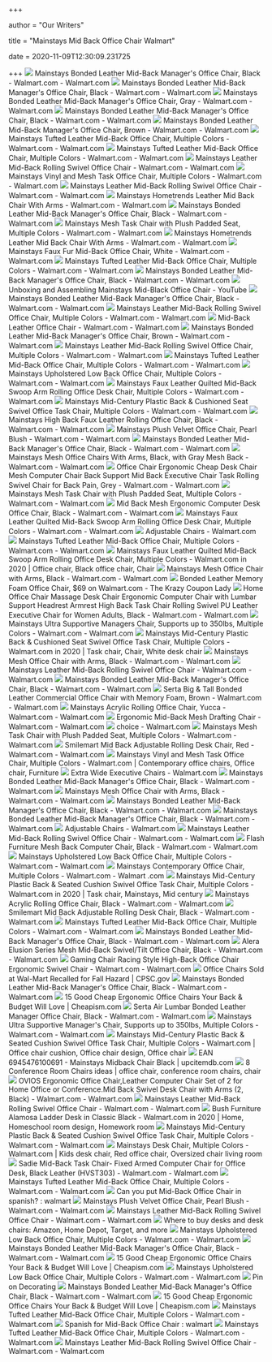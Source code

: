 +++
        
author = "Our Writers"
        
title = "Mainstays Mid Back Office Chair Walmart"
        
date = 2020-11-09T12:30:09.231725
        
+++
[ ![](https://i5.walmartimages.com/asr/5d3d4f55-2a28-4d8d-a9dc-4b0e39132e63_1.f3b251fca89d8621a8e3cd2ae4376933.jpeg)](https://i5.walmartimages.com/asr/5d3d4f55-2a28-4d8d-a9dc-4b0e39132e63_1.f3b251fca89d8621a8e3cd2ae4376933.jpeg) Mainstays Bonded Leather Mid-Back Manager's Office Chair, Black - Walmart.com  - Walmart.com
[ ![](https://i5.walmartimages.com/asr/1f32cc6f-63db-4f44-9492-4fcd0adbe5b1_1.479f2ecfd48a8528b26490128754a3cb.jpeg)](https://i5.walmartimages.com/asr/1f32cc6f-63db-4f44-9492-4fcd0adbe5b1_1.479f2ecfd48a8528b26490128754a3cb.jpeg) Mainstays Bonded Leather Mid-Back Manager's Office Chair, Black - Walmart.com  - Walmart.com
[ ![](https://i5.walmartimages.com/asr/68dfbbb6-2e23-4d75-ba3a-e3431dc6a9bb_1.1a45079c103675bcd17c09bc1099b7f6.jpeg?odnWidth=612&odnHeight=612&odnBg=ffffff)](https://i5.walmartimages.com/asr/68dfbbb6-2e23-4d75-ba3a-e3431dc6a9bb_1.1a45079c103675bcd17c09bc1099b7f6.jpeg?odnWidth=612&odnHeight=612&odnBg=ffffff) Mainstays Bonded Leather Mid-Back Manager's Office Chair, Gray - Walmart.com  - Walmart.com
[ ![](https://i5.walmartimages.com/dfw/6e29e393-7979/k2-_fb113ba2-fb88-4348-9063-7dfc359b22e0.v1.jpg)](https://i5.walmartimages.com/dfw/6e29e393-7979/k2-_fb113ba2-fb88-4348-9063-7dfc359b22e0.v1.jpg) Mainstays Bonded Leather Mid-Back Manager's Office Chair, Black - Walmart.com  - Walmart.com
[ ![](https://i5.walmartimages.com/asr/4426c481-1bf2-4901-9840-50a39dbfb8d8_1.ef329622adac7873088efe0f48da6a93.jpeg?odnWidth=612&odnHeight=612&odnBg=ffffff)](https://i5.walmartimages.com/asr/4426c481-1bf2-4901-9840-50a39dbfb8d8_1.ef329622adac7873088efe0f48da6a93.jpeg?odnWidth=612&odnHeight=612&odnBg=ffffff) Mainstays Bonded Leather Mid-Back Manager's Office Chair, Brown - Walmart.com  - Walmart.com
[ ![](https://i5.walmartimages.com/asr/4ad60a74-2034-4922-abcf-c098e2f94416_2.3eb6be3ef09760b4849ca0813cfbe20c.jpeg?odnWidth=612&odnHeight=612&odnBg=ffffff)](https://i5.walmartimages.com/asr/4ad60a74-2034-4922-abcf-c098e2f94416_2.3eb6be3ef09760b4849ca0813cfbe20c.jpeg?odnWidth=612&odnHeight=612&odnBg=ffffff) Mainstays Tufted Leather Mid-Back Office Chair, Multiple Colors - Walmart.com  - Walmart.com
[ ![](https://i5.walmartimages.com/asr/e2989b70-f06e-4828-be43-1205c7d74213_1.9519ee5fc5dba0f83720922ec718e960.jpeg)](https://i5.walmartimages.com/asr/e2989b70-f06e-4828-be43-1205c7d74213_1.9519ee5fc5dba0f83720922ec718e960.jpeg) Mainstays Tufted Leather Mid-Back Office Chair, Multiple Colors - Walmart.com  - Walmart.com
[ ![](https://i5.walmartimages.com/asr/6d602445-cac8-40d1-a036-1c17573e8cea_1.215843e7221bb0117425ef1ae1d452b7.jpeg)](https://i5.walmartimages.com/asr/6d602445-cac8-40d1-a036-1c17573e8cea_1.215843e7221bb0117425ef1ae1d452b7.jpeg) Mainstays Leather Mid-Back Rolling Swivel Office Chair - Walmart.com -  Walmart.com
[ ![](https://i5.walmartimages.com/asr/eaeafd42-1062-4cee-8486-b88d738db64c_1.acd22421b5dd0db1962eeaaadd216a4e.jpeg)](https://i5.walmartimages.com/asr/eaeafd42-1062-4cee-8486-b88d738db64c_1.acd22421b5dd0db1962eeaaadd216a4e.jpeg) Mainstays Vinyl and Mesh Task Office Chair, Multiple Colors - Walmart.com -  Walmart.com
[ ![](https://i5.walmartimages.com/asr/4d8eb5f5-dc7a-41f1-9d6b-0f556cc3ac1a_1.d738ad211d5c10a221f883bd9355b609.jpeg)](https://i5.walmartimages.com/asr/4d8eb5f5-dc7a-41f1-9d6b-0f556cc3ac1a_1.d738ad211d5c10a221f883bd9355b609.jpeg) Mainstays Leather Mid-Back Rolling Swivel Office Chair - Walmart.com -  Walmart.com
[ ![](https://i5.walmartimages.com/asr/e9ae2e6e-e089-47c5-8572-6577ffe73d33_1.0e1bda9dfa25db3bb7e6bcd5214b9dbd.jpeg?odnHeight=180&amp;odnWidth=180&amp;odnBg=ffffff)](https://i5.walmartimages.com/asr/e9ae2e6e-e089-47c5-8572-6577ffe73d33_1.0e1bda9dfa25db3bb7e6bcd5214b9dbd.jpeg?odnHeight=180&amp;odnWidth=180&amp;odnBg=ffffff) Mainstays Hometrends Leather Mid Back Chair With Arms - Walmart.com -  Walmart.com
[ ![](https://i5.walmartimages.com/dfw/6e29e393-60c4/k2-_a69c0706-0aac-49e4-a0b4-4b66ba0f5652.v1.jpg)](https://i5.walmartimages.com/dfw/6e29e393-60c4/k2-_a69c0706-0aac-49e4-a0b4-4b66ba0f5652.v1.jpg) Mainstays Bonded Leather Mid-Back Manager's Office Chair, Black - Walmart.com  - Walmart.com
[ ![](https://i5.walmartimages.com/dfw/6e29e393-8294/k2-_028524cf-8cb7-4099-b56d-6ace365fc91e.v1.jpg)](https://i5.walmartimages.com/dfw/6e29e393-8294/k2-_028524cf-8cb7-4099-b56d-6ace365fc91e.v1.jpg) Mainstays Mesh Task Chair with Plush Padded Seat, Multiple Colors - Walmart.com  - Walmart.com
[ ![](https://i5.walmartimages.com/asr/c384973f-dc01-4056-b1ae-f5428dd8da34_1.b6d87002f06299130d5f18ea44eefd48.jpeg?odnWidth=612&odnHeight=612&odnBg=ffffff)](https://i5.walmartimages.com/asr/c384973f-dc01-4056-b1ae-f5428dd8da34_1.b6d87002f06299130d5f18ea44eefd48.jpeg?odnWidth=612&odnHeight=612&odnBg=ffffff) Mainstays Hometrends Leather Mid Back Chair With Arms - Walmart.com -  Walmart.com
[ ![](https://i5.walmartimages.com/asr/0bcda39f-cbb0-4cb8-bd23-95e8aea449b7_1.222f60fef83761951370118824515d62.jpeg?odnWidth=612&odnHeight=612&odnBg=ffffff)](https://i5.walmartimages.com/asr/0bcda39f-cbb0-4cb8-bd23-95e8aea449b7_1.222f60fef83761951370118824515d62.jpeg?odnWidth=612&odnHeight=612&odnBg=ffffff) Mainstays Faux Fur Mid-Back Office Chair, White - Walmart.com - Walmart.com
[ ![](https://i5.walmartimages.com/asr/b351238e-c9f9-48b8-b9de-600adf7c108e_4.1f53f74c0a29e89f2d6045759f28ea49.jpeg)](https://i5.walmartimages.com/asr/b351238e-c9f9-48b8-b9de-600adf7c108e_4.1f53f74c0a29e89f2d6045759f28ea49.jpeg) Mainstays Tufted Leather Mid-Back Office Chair, Multiple Colors - Walmart.com  - Walmart.com
[ ![](https://i5.walmartimages.com/asr/efcbec91-d24d-4d74-82c7-2b86d75b1e58_1.eeb76e14459fbb334965de26a0c8c938.jpeg)](https://i5.walmartimages.com/asr/efcbec91-d24d-4d74-82c7-2b86d75b1e58_1.eeb76e14459fbb334965de26a0c8c938.jpeg) Mainstays Bonded Leather Mid-Back Manager's Office Chair, Black - Walmart.com  - Walmart.com
[ ![](https://i.ytimg.com/vi/quY5cwpjDco/mqdefault.jpg)](https://i.ytimg.com/vi/quY5cwpjDco/mqdefault.jpg) Unboxing and Assembling Mainstays Mid-Black Office Chair - YouTube
[ ![](https://i5.walmartimages.com/asr/cc3d2096-8d2f-49dd-abd6-7b6de266e4d8_1.ddb3e15a957b8be31485b9a9fcaa0a79.jpeg)](https://i5.walmartimages.com/asr/cc3d2096-8d2f-49dd-abd6-7b6de266e4d8_1.ddb3e15a957b8be31485b9a9fcaa0a79.jpeg) Mainstays Bonded Leather Mid-Back Manager's Office Chair, Black - Walmart.com  - Walmart.com
[ ![](https://i5.walmartimages.com/asr/3ad4d74c-63e8-4243-a4ad-3bd946983bb3_1.e5745fa7cbb5baddde7d835b2d4c8eb5.jpeg?odnWidth=612&odnHeight=612&odnBg=ffffff)](https://i5.walmartimages.com/asr/3ad4d74c-63e8-4243-a4ad-3bd946983bb3_1.e5745fa7cbb5baddde7d835b2d4c8eb5.jpeg?odnWidth=612&odnHeight=612&odnBg=ffffff) Mainstays Leather Mid-Back Rolling Swivel Office Chair, Multiple Colors -  Walmart.com - Walmart.com
[ ![](https://i5.walmartimages.com/asr/d4184947-1201-44f3-979b-e23a7928a42e_1.541e5474866b24a08ed5aae511eb1b69.jpeg?odnWidth=612&odnHeight=612&odnBg=ffffff)](https://i5.walmartimages.com/asr/d4184947-1201-44f3-979b-e23a7928a42e_1.541e5474866b24a08ed5aae511eb1b69.jpeg?odnWidth=612&odnHeight=612&odnBg=ffffff) Mid-Back Leather Office Chair - Walmart.com - Walmart.com
[ ![](https://i5.walmartimages.com/asr/b8afb3c4-e66c-4f4e-9894-0b15ac33a099_1.00b388ce7ee41c59bf9f08aefde440a9.jpeg)](https://i5.walmartimages.com/asr/b8afb3c4-e66c-4f4e-9894-0b15ac33a099_1.00b388ce7ee41c59bf9f08aefde440a9.jpeg) Mainstays Bonded Leather Mid-Back Manager's Office Chair, Brown - Walmart.com  - Walmart.com
[ ![](https://i5.walmartimages.com/asr/8cda1b08-38f4-4306-8acf-15a8b33fddaf_1.b2b0ba1629b816b7200296e382233bfa.jpeg?odnWidth=612&odnHeight=612&odnBg=ffffff)](https://i5.walmartimages.com/asr/8cda1b08-38f4-4306-8acf-15a8b33fddaf_1.b2b0ba1629b816b7200296e382233bfa.jpeg?odnWidth=612&odnHeight=612&odnBg=ffffff) Mainstays Leather Mid-Back Rolling Swivel Office Chair, Multiple Colors -  Walmart.com - Walmart.com
[ ![](https://i5.walmartimages.com/asr/422135c8-8525-4030-8f96-cfa0703bc277_1.fd27e5ed14ea1561a286d35bf8a7e892.jpeg)](https://i5.walmartimages.com/asr/422135c8-8525-4030-8f96-cfa0703bc277_1.fd27e5ed14ea1561a286d35bf8a7e892.jpeg) Mainstays Tufted Leather Mid-Back Office Chair, Multiple Colors - Walmart.com  - Walmart.com
[ ![](https://i5.walmartimages.com/asr/5ab773ac-1429-45b4-b262-658a37e3d572_1.74ab8877ff5bdcb2440dcade1ae66d72.jpeg)](https://i5.walmartimages.com/asr/5ab773ac-1429-45b4-b262-658a37e3d572_1.74ab8877ff5bdcb2440dcade1ae66d72.jpeg) Mainstays Upholstered Low Back Office Chair, Multiple Colors - Walmart.com  - Walmart.com
[ ![](https://i5.walmartimages.com/asr/0b484759-cbfa-4baa-8337-884e9d866bbc_1.c9fbb803638fd08ff672ae5d48248c25.jpeg?odnWidth=612&odnHeight=612&odnBg=ffffff)](https://i5.walmartimages.com/asr/0b484759-cbfa-4baa-8337-884e9d866bbc_1.c9fbb803638fd08ff672ae5d48248c25.jpeg?odnWidth=612&odnHeight=612&odnBg=ffffff) Mainstays Faux Leather Quilted Mid-Back Swoop Arm Rolling Office Desk Chair,  Multiple Colors - Walmart.com - Walmart.com
[ ![](https://i5.walmartimages.com/asr/0284cc40-8397-4984-9c27-0472846c7bb6_1.8ff6cd233924e8b98b753b5d10690ea2.jpeg?odnWidth=612&odnHeight=612&odnBg=ffffff)](https://i5.walmartimages.com/asr/0284cc40-8397-4984-9c27-0472846c7bb6_1.8ff6cd233924e8b98b753b5d10690ea2.jpeg?odnWidth=612&odnHeight=612&odnBg=ffffff) Mainstays Mid-Century Plastic Back & Cushioned Seat Swivel Office Task Chair,  Multiple Colors - Walmart.com - Walmart.com
[ ![](https://i5.walmartimages.com/asr/00df5f19-5b1b-424a-8a02-5ffd43dcebd6_3.5ee9a591d336407db3f166baecf8f6af.jpeg?odnWidth=612&odnHeight=612&odnBg=ffffff)](https://i5.walmartimages.com/asr/00df5f19-5b1b-424a-8a02-5ffd43dcebd6_3.5ee9a591d336407db3f166baecf8f6af.jpeg?odnWidth=612&odnHeight=612&odnBg=ffffff) Mainstays High Back Faux Leather Rolling Office Chair, Black - Walmart.com  - Walmart.com
[ ![](https://i5.walmartimages.com/asr/cfa99438-3fc7-464d-a8fd-5142eac51188_1.1100235c3e157c07b581c92eb1f39c08.jpeg)](https://i5.walmartimages.com/asr/cfa99438-3fc7-464d-a8fd-5142eac51188_1.1100235c3e157c07b581c92eb1f39c08.jpeg) Mainstays Plush Velvet Office Chair, Pearl Blush - Walmart.com - Walmart.com
[ ![](https://i5.walmartimages.com/dfw/6e29e393-cb8c/k2-_b5d60c20-f99d-4724-8471-5a28f13cb7d1.v1.jpg)](https://i5.walmartimages.com/dfw/6e29e393-cb8c/k2-_b5d60c20-f99d-4724-8471-5a28f13cb7d1.v1.jpg) Mainstays Bonded Leather Mid-Back Manager's Office Chair, Black - Walmart.com  - Walmart.com
[ ![](https://i5.walmartimages.com/asr/71695222-e4af-494f-82d9-acdee623e7f8_1.e83ccd831e274e9b221f0eb44af84c48.jpeg?odnWidth=612&odnHeight=612&odnBg=ffffff)](https://i5.walmartimages.com/asr/71695222-e4af-494f-82d9-acdee623e7f8_1.e83ccd831e274e9b221f0eb44af84c48.jpeg?odnWidth=612&odnHeight=612&odnBg=ffffff) Mainstays Mesh Office Chairs With Arms, Black, with Gray Mesh Back - Walmart.com  - Walmart.com
[ ![](https://i5.walmartimages.com/asr/8bd1f61e-e41e-4b7a-8d75-d3d3b1b9976c_1.4510039313ea760f3aa10aeffd01d719.jpeg?odnWidth=612&odnHeight=612&odnBg=ffffff)](https://i5.walmartimages.com/asr/8bd1f61e-e41e-4b7a-8d75-d3d3b1b9976c_1.4510039313ea760f3aa10aeffd01d719.jpeg?odnWidth=612&odnHeight=612&odnBg=ffffff) Office Chair Ergonomic Cheap Desk Chair Mesh Computer Chair Back Support Mid  Back Executive Chair Task Rolling Swivel Chair for Back Pain, Grey - Walmart.com  - Walmart.com
[ ![](https://i5.walmartimages.com/asr/80bff076-a378-42ff-bfc6-42c1b98b167c_1.38d8303a69ea1558f3e4fce0b70f3ff2.jpeg)](https://i5.walmartimages.com/asr/80bff076-a378-42ff-bfc6-42c1b98b167c_1.38d8303a69ea1558f3e4fce0b70f3ff2.jpeg) Mainstays Mesh Task Chair with Plush Padded Seat, Multiple Colors - Walmart.com  - Walmart.com
[ ![](https://i5.walmartimages.com/asr/f4cc8075-9bc6-4db5-949b-a0890cee3f0a_1.acbcbca03599e111d8b0297624902c83.jpeg?odnWidth=612&odnHeight=612&odnBg=ffffff)](https://i5.walmartimages.com/asr/f4cc8075-9bc6-4db5-949b-a0890cee3f0a_1.acbcbca03599e111d8b0297624902c83.jpeg?odnWidth=612&odnHeight=612&odnBg=ffffff) Mid Back Mesh Ergonomic Computer Desk Office Chair, Black - Walmart.com -  Walmart.com
[ ![](https://i5.walmartimages.com/asr/92576402-6537-4317-bae7-901c515d0e95_1.94f09b6c7710a5f60d2efa8556f14277.jpeg?odnWidth=612&odnHeight=612&odnBg=ffffff)](https://i5.walmartimages.com/asr/92576402-6537-4317-bae7-901c515d0e95_1.94f09b6c7710a5f60d2efa8556f14277.jpeg?odnWidth=612&odnHeight=612&odnBg=ffffff) Mainstays Faux Leather Quilted Mid-Back Swoop Arm Rolling Office Desk Chair,  Multiple Colors - Walmart.com - Walmart.com
[ ![](https://i5.walmartimages.com/asr/ecfddb5a-eba0-445d-b282-1a1a60cdacb9_1.628cacc2088eab6faf7c058b427a6b70.jpeg)](https://i5.walmartimages.com/asr/ecfddb5a-eba0-445d-b282-1a1a60cdacb9_1.628cacc2088eab6faf7c058b427a6b70.jpeg) Adjustable Chairs - Walmart.com
[ ![](https://i5.walmartimages.com/asr/19979a9b-1656-422e-931d-7a71463918b1_1.d82556fffe9a099769978bef2941002c.jpeg)](https://i5.walmartimages.com/asr/19979a9b-1656-422e-931d-7a71463918b1_1.d82556fffe9a099769978bef2941002c.jpeg) Mainstays Tufted Leather Mid-Back Office Chair, Multiple Colors - Walmart.com  - Walmart.com
[ ![](https://i.pinimg.com/originals/ca/31/75/ca31755e4212dc4cfa7cc500a5ed4e4c.jpg)](https://i.pinimg.com/originals/ca/31/75/ca31755e4212dc4cfa7cc500a5ed4e4c.jpg) Mainstays Faux Leather Quilted Mid-Back Swoop Arm Rolling Office Desk Chair,  Multiple Colors - Walmart.com in 2020 | Office chair, Black office chair,  Chair
[ ![](https://i5.walmartimages.com/asr/2c7b5fef-0ba3-4c0b-ab77-88cafa08eaa8_1.745d223fbdb05b21368633855ff7c4f2.jpeg?odnWidth=612&odnHeight=612&odnBg=ffffff)](https://i5.walmartimages.com/asr/2c7b5fef-0ba3-4c0b-ab77-88cafa08eaa8_1.745d223fbdb05b21368633855ff7c4f2.jpeg?odnWidth=612&odnHeight=612&odnBg=ffffff) Mainstays Mesh Office Chair with Arms, Black - Walmart.com - Walmart.com
[ ![](https://prod-cdn-thekrazycouponlady.imgix.net/wp-content/uploads/2019/11/walmart-mainstays-office-chair-112319-1574529525.jpg?auto=compress,format&fit=max)](https://prod-cdn-thekrazycouponlady.imgix.net/wp-content/uploads/2019/11/walmart-mainstays-office-chair-112319-1574529525.jpg?auto=compress,format&fit=max) Bonded Leather Memory Foam Office Chair, $69 on Walmart.com - The Krazy  Coupon Lady
[ ![](https://i5.walmartimages.com/asr/2ab43621-0110-48a0-9fd5-6db48d5ee8e4_1.ff8d1590e386fcecebeb781fd92010b1.jpeg?odnWidth=612&odnHeight=612&odnBg=ffffff)](https://i5.walmartimages.com/asr/2ab43621-0110-48a0-9fd5-6db48d5ee8e4_1.ff8d1590e386fcecebeb781fd92010b1.jpeg?odnWidth=612&odnHeight=612&odnBg=ffffff) Home Office Chair Massage Desk Chair Ergonomic Computer Chair with Lumbar  Support Headrest Armrest High Back Task Chair Rolling Swivel PU Leather Executive  Chair for Women Adults, Black - Walmart.com - Walmart.com
[ ![](https://i5.walmartimages.com/asr/aad86ab0-578d-4357-b604-ce3f06c31893_1.ab4893fcbebd6743a55db8cb3afa4148.jpeg)](https://i5.walmartimages.com/asr/aad86ab0-578d-4357-b604-ce3f06c31893_1.ab4893fcbebd6743a55db8cb3afa4148.jpeg) Mainstays Ultra Supportive Managers Chair, Supports up to 350lbs, Multiple  Colors - Walmart.com - Walmart.com
[ ![](https://i.pinimg.com/474x/0a/b9/89/0ab989e443a3b8b8c21198b08c452785.jpg)](https://i.pinimg.com/474x/0a/b9/89/0ab989e443a3b8b8c21198b08c452785.jpg) Mainstays Mid-Century Plastic Back & Cushioned Seat Swivel Office Task Chair,  Multiple Colors - Walmart.com in 2020 | Task chair, Chair, White desk chair
[ ![](https://i5.walmartimages.com/asr/b7c39bd3-86ca-48ab-a0bd-85b6b6d58bc7_1.5f0963d553c1d80a13932040d063902d.jpeg)](https://i5.walmartimages.com/asr/b7c39bd3-86ca-48ab-a0bd-85b6b6d58bc7_1.5f0963d553c1d80a13932040d063902d.jpeg) Mainstays Mesh Office Chair with Arms, Black - Walmart.com - Walmart.com
[ ![](https://i5.walmartimages.com/asr/021e4ca4-ab3d-4129-b24e-7830f3b5f71e_1.c354d27c3596b49ba3214e7a165167c7.jpeg?odnWidth=282&odnHeight=282&odnBg=ffffff)](https://i5.walmartimages.com/asr/021e4ca4-ab3d-4129-b24e-7830f3b5f71e_1.c354d27c3596b49ba3214e7a165167c7.jpeg?odnWidth=282&odnHeight=282&odnBg=ffffff) Mainstays Leather Mid-Back Rolling Swivel Office Chair - Walmart.com -  Walmart.com
[ ![](https://i5.walmartimages.com/dfw/6e29e393-51b0/k2-_db3420f4-58ec-46e8-81c4-a05ec91f9a62.v1.jpg)](https://i5.walmartimages.com/dfw/6e29e393-51b0/k2-_db3420f4-58ec-46e8-81c4-a05ec91f9a62.v1.jpg) Mainstays Bonded Leather Mid-Back Manager's Office Chair, Black - Walmart.com  - Walmart.com
[ ![](https://i5.walmartimages.com/asr/040f6e2e-f1b3-431c-b589-12d39ff3128a_1.5cd85757a054d4f351a500009b2e82dc.jpeg)](https://i5.walmartimages.com/asr/040f6e2e-f1b3-431c-b589-12d39ff3128a_1.5cd85757a054d4f351a500009b2e82dc.jpeg) Serta Big & Tall Bonded Leather Commercial Office Chair with Memory Foam,  Brown - Walmart.com - Walmart.com
[ ![](https://i5.walmartimages.com/asr/ab65539b-f6fc-4067-af02-d4617cac9d39_1.b056e1bb2d434ad09df3cf7bb884020d.jpeg?odnWidth=612&odnHeight=612&odnBg=ffffff)](https://i5.walmartimages.com/asr/ab65539b-f6fc-4067-af02-d4617cac9d39_1.b056e1bb2d434ad09df3cf7bb884020d.jpeg?odnWidth=612&odnHeight=612&odnBg=ffffff) Mainstays Acrylic Rolling Office Chair, Yucca - Walmart.com - Walmart.com
[ ![](https://i5.walmartimages.com/asr/70e19827-88db-4011-b952-d7c82bd8db51_1.4e4bcedfd0ca62e52739c4289a8cbc56.jpeg?odnWidth=612&odnHeight=612&odnBg=ffffff)](https://i5.walmartimages.com/asr/70e19827-88db-4011-b952-d7c82bd8db51_1.4e4bcedfd0ca62e52739c4289a8cbc56.jpeg?odnWidth=612&odnHeight=612&odnBg=ffffff) Ergonomic Mid-Back Mesh Drafting Chair - Walmart.com - Walmart.com
[ ![](https://i5.walmartimages.com/asr/f956c21a-3953-4d70-b741-2655b53a368c_1.fd4e19257d93ae5c01a07aa6dbe480b9.jpeg?odnWidth=450&odnHeight=450&odnBg=ffffff)](https://i5.walmartimages.com/asr/f956c21a-3953-4d70-b741-2655b53a368c_1.fd4e19257d93ae5c01a07aa6dbe480b9.jpeg?odnWidth=450&odnHeight=450&odnBg=ffffff) choice - Walmart.com
[ ![](https://i5.walmartimages.com/asr/60a65fc4-3e30-4fe1-a6d5-665382586402_1.1cea07dca58a27e01b19d33be1e8447f.jpeg)](https://i5.walmartimages.com/asr/60a65fc4-3e30-4fe1-a6d5-665382586402_1.1cea07dca58a27e01b19d33be1e8447f.jpeg) Mainstays Mesh Task Chair with Plush Padded Seat, Multiple Colors - Walmart.com  - Walmart.com
[ ![](https://i5.walmartimages.com/asr/a6cc849d-3cec-4161-8855-ca447138a92e_1.7c681d1cf6d864bfe549994d59000d8d.jpeg?odnWidth=612&odnHeight=612&odnBg=ffffff)](https://i5.walmartimages.com/asr/a6cc849d-3cec-4161-8855-ca447138a92e_1.7c681d1cf6d864bfe549994d59000d8d.jpeg?odnWidth=612&odnHeight=612&odnBg=ffffff) Smilemart Mid Back Adjustable Rolling Desk Chair, Red - Walmart.com -  Walmart.com
[ ![](https://i.pinimg.com/originals/fa/ea/c3/faeac3f95032cc69e3bdce93c7a62b42.jpg)](https://i.pinimg.com/originals/fa/ea/c3/faeac3f95032cc69e3bdce93c7a62b42.jpg) Mainstays Vinyl and Mesh Task Office Chair, Multiple Colors - Walmart.com |  Contemporary office chairs, Office chair, Furniture
[ ![](https://i5.walmartimages.com/asr/54686e66-9bff-4373-a15e-888a8f8d1905_1.294220a4b1f92d2fc7614714ea669004.jpeg)](https://i5.walmartimages.com/asr/54686e66-9bff-4373-a15e-888a8f8d1905_1.294220a4b1f92d2fc7614714ea669004.jpeg) Extra Wide Executive Chairs - Walmart.com
[ ![](https://i5.walmartimages.com/dfw/6e29e393-8bd8/k2-_c0ad19f4-7537-4517-bdcd-26a447c99d37.v1.jpg)](https://i5.walmartimages.com/dfw/6e29e393-8bd8/k2-_c0ad19f4-7537-4517-bdcd-26a447c99d37.v1.jpg) Mainstays Bonded Leather Mid-Back Manager's Office Chair, Black - Walmart.com  - Walmart.com
[ ![](https://i5.walmartimages.com/asr/5bf5b155-ed9b-409d-950e-e178564f22e3_1.3406acb954f956357bc79cb4832ba3c2.jpeg?odnWidth=282&odnHeight=282&odnBg=ffffff)](https://i5.walmartimages.com/asr/5bf5b155-ed9b-409d-950e-e178564f22e3_1.3406acb954f956357bc79cb4832ba3c2.jpeg?odnWidth=282&odnHeight=282&odnBg=ffffff) Mainstays Mesh Office Chair with Arms, Black - Walmart.com - Walmart.com
[ ![](https://i5.walmartimages.com/dfw/6e29e393-92e2/k2-_ab5e89e8-fc4b-43f7-89f2-ee46ee0bd392.v1.jpg)](https://i5.walmartimages.com/dfw/6e29e393-92e2/k2-_ab5e89e8-fc4b-43f7-89f2-ee46ee0bd392.v1.jpg) Mainstays Bonded Leather Mid-Back Manager's Office Chair, Black - Walmart.com  - Walmart.com
[ ![](https://i5.walmartimages.com/dfw/6e29e393-4000/k2-_ddd7d500-31ca-4c89-8fab-08c329794236.v1.jpg)](https://i5.walmartimages.com/dfw/6e29e393-4000/k2-_ddd7d500-31ca-4c89-8fab-08c329794236.v1.jpg) Mainstays Bonded Leather Mid-Back Manager's Office Chair, Black - Walmart.com  - Walmart.com
[ ![](https://i5.walmartimages.com/asr/097b4b92-1e7b-4944-a124-482d026f7d4f_1.423efa475d8edbe6fb004f0ec1f9cca7.jpeg)](https://i5.walmartimages.com/asr/097b4b92-1e7b-4944-a124-482d026f7d4f_1.423efa475d8edbe6fb004f0ec1f9cca7.jpeg) Adjustable Chairs - Walmart.com
[ ![](https://i5.walmartimages.com/dfw/6e29e393-7984/k2-_7d22e296-69ae-40ec-92a1-f2d63bd52872.v1.jpg)](https://i5.walmartimages.com/dfw/6e29e393-7984/k2-_7d22e296-69ae-40ec-92a1-f2d63bd52872.v1.jpg) Mainstays Leather Mid-Back Rolling Swivel Office Chair - Walmart.com -  Walmart.com
[ ![](https://i5.walmartimages.com/asr/bbb4defe-fd5d-4381-a2c9-a0e1b47ee719_1.147d1e6f6ba6415083ad29e529f0106a.jpeg)](https://i5.walmartimages.com/asr/bbb4defe-fd5d-4381-a2c9-a0e1b47ee719_1.147d1e6f6ba6415083ad29e529f0106a.jpeg) Flash Furniture Mesh Back Computer Chair, Black - Walmart.com - Walmart.com
[ ![](https://i5.walmartimages.com/asr/4560803e-eac4-4ade-9283-102e69d3dc15_1.29443c0a9c361ef03255b4f0a3cc03e3.jpeg?odnWidth=282&odnHeight=282&odnBg=ffffff)](https://i5.walmartimages.com/asr/4560803e-eac4-4ade-9283-102e69d3dc15_1.29443c0a9c361ef03255b4f0a3cc03e3.jpeg?odnWidth=282&odnHeight=282&odnBg=ffffff) Mainstays Upholstered Low Back Office Chair, Multiple Colors - Walmart.com  - Walmart.com
[ ![](https://i5.walmartimages.com/asr/7131cdd0-2a2a-4f2c-8408-7e033ba79280_1.bb5c57148f006e9893ed6d5d5f3feaee.jpeg)](https://i5.walmartimages.com/asr/7131cdd0-2a2a-4f2c-8408-7e033ba79280_1.bb5c57148f006e9893ed6d5d5f3feaee.jpeg) Mainstays Contemporary Office Chair, Multiple Colors - Walmart.com - Walmart .com
[ ![](https://i.pinimg.com/originals/62/15/ba/6215bac4a07feb8d99702bd8846e01ba.jpg)](https://i.pinimg.com/originals/62/15/ba/6215bac4a07feb8d99702bd8846e01ba.jpg) Mainstays Mid-Century Plastic Back & Seated Cushion Swivel Office Task Chair,  Multiple Colors - Walmart.com in 2020 | Task chair, Mainstays, Mid century
[ ![](https://i5.walmartimages.com/asr/0ad86ae9-141d-4b75-b374-65c8573a08a5_1.bfc7777d83eade381bb9c508e23bb7b0.jpeg)](https://i5.walmartimages.com/asr/0ad86ae9-141d-4b75-b374-65c8573a08a5_1.bfc7777d83eade381bb9c508e23bb7b0.jpeg) Mainstays Acrylic Rolling Office Chair, Black - Walmart.com - Walmart.com
[ ![](https://i5.walmartimages.com/asr/e856b712-fe56-41ea-83fa-b8ed472ab0d0_1.4aee4958167c897f879b07a7277186f4.jpeg?odnWidth=612&odnHeight=612&odnBg=ffffff)](https://i5.walmartimages.com/asr/e856b712-fe56-41ea-83fa-b8ed472ab0d0_1.4aee4958167c897f879b07a7277186f4.jpeg?odnWidth=612&odnHeight=612&odnBg=ffffff) Smilemart Mid Back Adjustable Rolling Desk Chair, Black - Walmart.com -  Walmart.com
[ ![](https://i5.walmartimages.com/asr/208b719f-a61d-4c82-ac31-438d65073b2f.78d2e5c064dd80b1575557d330b83ee4.jpeg)](https://i5.walmartimages.com/asr/208b719f-a61d-4c82-ac31-438d65073b2f.78d2e5c064dd80b1575557d330b83ee4.jpeg) Mainstays Tufted Leather Mid-Back Office Chair, Multiple Colors - Walmart.com  - Walmart.com
[ ![](https://i5.walmartimages.com/dfw/6e29e393-4218/k2-_251b3534-278c-431c-905d-28960a63bc3e.v1.jpg)](https://i5.walmartimages.com/dfw/6e29e393-4218/k2-_251b3534-278c-431c-905d-28960a63bc3e.v1.jpg) Mainstays Bonded Leather Mid-Back Manager's Office Chair, Black - Walmart.com  - Walmart.com
[ ![](https://i5.walmartimages.com/asr/652dc836-1975-4a40-a643-21800e453fff_1.31b9a9de2bd5e68cbe72eca6f0777379.jpeg?odnWidth=612&odnHeight=612&odnBg=ffffff)](https://i5.walmartimages.com/asr/652dc836-1975-4a40-a643-21800e453fff_1.31b9a9de2bd5e68cbe72eca6f0777379.jpeg?odnWidth=612&odnHeight=612&odnBg=ffffff) Alera Elusion Series Mesh Mid-Back Swivel/Tilt Office Chair, Black - Walmart.com  - Walmart.com
[ ![](https://i5.walmartimages.com/asr/36ab2720-66c3-44b9-b4c9-ea3eedec6979_1.d23e019c221965f2f71335473154626f.jpeg?odnWidth=612&odnHeight=612&odnBg=ffffff)](https://i5.walmartimages.com/asr/36ab2720-66c3-44b9-b4c9-ea3eedec6979_1.d23e019c221965f2f71335473154626f.jpeg?odnWidth=612&odnHeight=612&odnBg=ffffff) Gaming Chair Racing Style High-Back Office Chair Ergonomic Swivel Chair -  Walmart.com - Walmart.com
[ ![](https://www.cpsc.gov/~/link/072c02c7ed754bf5a433bd8b36326fd5.jpg)](https://www.cpsc.gov/~/link/072c02c7ed754bf5a433bd8b36326fd5.jpg) Office Chairs Sold at Wal-Mart Recalled for Fall Hazard | CPSC.gov
[ ![](https://i5.walmartimages.com/dfw/6e29e393-63ec/k2-_3c25a0e5-d998-417e-bea8-adb861cb9787.v1.jpg)](https://i5.walmartimages.com/dfw/6e29e393-63ec/k2-_3c25a0e5-d998-417e-bea8-adb861cb9787.v1.jpg) Mainstays Bonded Leather Mid-Back Manager's Office Chair, Black - Walmart.com  - Walmart.com
[ ![](https://cdn.cheapism.com/images/26670-5.max-784x410.jpg)](https://cdn.cheapism.com/images/26670-5.max-784x410.jpg) 15 Good Cheap Ergonomic Office Chairs Your Back & Budget Will Love |  Cheapism.com
[ ![](https://i5.walmartimages.com/asr/97743681-26f4-4fcc-bd46-305d1e55b797_1.6e7dec942151e853be462bd2d0f2d8e0.jpeg?odnWidth=612&odnHeight=612&odnBg=ffffff)](https://i5.walmartimages.com/asr/97743681-26f4-4fcc-bd46-305d1e55b797_1.6e7dec942151e853be462bd2d0f2d8e0.jpeg?odnWidth=612&odnHeight=612&odnBg=ffffff) Serta Air Lumbar Bonded Leather Manager Office Chair, Black - Walmart.com -  Walmart.com
[ ![](https://i5.walmartimages.com/asr/cdc16c9c-11aa-4459-913e-703dcc86ca2e_1.f16d1ca9da49f5455b2a347c6cad2a08.jpeg)](https://i5.walmartimages.com/asr/cdc16c9c-11aa-4459-913e-703dcc86ca2e_1.f16d1ca9da49f5455b2a347c6cad2a08.jpeg) Mainstays Ultra Supportive Manager's Chair, Supports up to 350lbs, Multiple  Colors - Walmart.com - Walmart.com
[ ![](https://i.pinimg.com/474x/6c/43/2b/6c432b6be1a5de39caec83593a0525e0.jpg)](https://i.pinimg.com/474x/6c/43/2b/6c432b6be1a5de39caec83593a0525e0.jpg) Mainstays Mid-Century Plastic Back & Seated Cushion Swivel Office Task Chair,  Multiple Colors - Walmart.com | Office chair cushion, Office chair design, Office  chair
[ ![](http://i5.walmartimages.ca/images/Large/91_/new/999999-945476100691_NEW.jpg)](http://i5.walmartimages.ca/images/Large/91_/new/999999-945476100691_NEW.jpg) EAN 6945476100691 - Mainstays Midback Chair Black | upcitemdb.com
[ ![](https://i.pinimg.com/236x/17/11/c9/1711c9c12498b9a27b54766b2effa4e3.jpg)](https://i.pinimg.com/236x/17/11/c9/1711c9c12498b9a27b54766b2effa4e3.jpg) 8 Conference Room Chairs ideas | office chair, conference room chairs, chair
[ ![](https://i5.walmartimages.com/asr/210b6eb7-0f32-4faf-8b27-ec1fe86705b4_1.56addf7108ad1412a8bfd5fe7aae0ffe.jpeg?odnWidth=612&odnHeight=612&odnBg=ffffff)](https://i5.walmartimages.com/asr/210b6eb7-0f32-4faf-8b27-ec1fe86705b4_1.56addf7108ad1412a8bfd5fe7aae0ffe.jpeg?odnWidth=612&odnHeight=612&odnBg=ffffff) OVIOS Ergonomic Office Chair,Leather Computer Chair Set of 2 for Home Office  or Conference.Mid Back Swivel Desk Chair with Arms (2, Black) - Walmart.com  - Walmart.com
[ ![](https://i5.walmartimages.com/asr/8811cbaf-c43e-44ed-a4c0-fc61ffc1155f_1.acf7cfbdbc4d476a57092f776eb0e9d0.jpeg?odnWidth=282&odnHeight=282&odnBg=ffffff)](https://i5.walmartimages.com/asr/8811cbaf-c43e-44ed-a4c0-fc61ffc1155f_1.acf7cfbdbc4d476a57092f776eb0e9d0.jpeg?odnWidth=282&odnHeight=282&odnBg=ffffff) Mainstays Leather Mid-Back Rolling Swivel Office Chair - Walmart.com -  Walmart.com
[ ![](https://i.pinimg.com/736x/ef/bf/da/efbfda71052634d34e99313d71b827a6.jpg)](https://i.pinimg.com/736x/ef/bf/da/efbfda71052634d34e99313d71b827a6.jpg) Bush Furniture Alamosa Ladder Desk in Classic Black - Walmart.com in 2020 |  Home, Homeschool room design, Homework room
[ ![](https://i5.walmartimages.com/asr/6beb14d8-f48d-469b-8855-175a330ffda6_1.de021884e769d9a26e87fda2f4de54c3.jpeg?odnWidth=282&odnHeight=282&odnBg=ffffff)](https://i5.walmartimages.com/asr/6beb14d8-f48d-469b-8855-175a330ffda6_1.de021884e769d9a26e87fda2f4de54c3.jpeg?odnWidth=282&odnHeight=282&odnBg=ffffff) Mainstays Mid-Century Plastic Back & Seated Cushion Swivel Office Task Chair,  Multiple Colors - Walmart.com - Walmart.com
[ ![](https://i.pinimg.com/originals/2e/f7/d7/2ef7d73a598ba14d2b6ad0cb1dedde7b.jpg)](https://i.pinimg.com/originals/2e/f7/d7/2ef7d73a598ba14d2b6ad0cb1dedde7b.jpg) Mainstays Desk Chair, Multiple Colors - Walmart.com | Kids desk chair, Red office  chair, Oversized chair living room
[ ![](https://i5.walmartimages.com/asr/d97c1a4e-2836-4924-81dc-930ea3cd7231_1.110b8592928b7b1a781421fec19dbcab.jpeg?odnWidth=612&odnHeight=612&odnBg=ffffff)](https://i5.walmartimages.com/asr/d97c1a4e-2836-4924-81dc-930ea3cd7231_1.110b8592928b7b1a781421fec19dbcab.jpeg?odnWidth=612&odnHeight=612&odnBg=ffffff) Sadie Mid-Back Task Chair- Fixed Armed Computer Chair for Office Desk,  Black Leather (HVST303) - Walmart.com - Walmart.com
[ ![](https://i5.walmartimages.com/dfw/6e29e393-f8fd/k2-_c6aac60f-124f-4e53-b156-be784fb380ae.v1.jpg)](https://i5.walmartimages.com/dfw/6e29e393-f8fd/k2-_c6aac60f-124f-4e53-b156-be784fb380ae.v1.jpg) Mainstays Tufted Leather Mid-Back Office Chair, Multiple Colors - Walmart.com  - Walmart.com
[ ![](https://i.redd.it/iih032iu33a41.jpg)](https://i.redd.it/iih032iu33a41.jpg) Can you put Mid-Back Office Chair in spanish? : walmart
[ ![](https://i5.walmartimages.com/dfw/6e29e393-ac31/k2-_321af6bd-6cba-4892-9283-91881190be92.v1.jpg)](https://i5.walmartimages.com/dfw/6e29e393-ac31/k2-_321af6bd-6cba-4892-9283-91881190be92.v1.jpg) Mainstays Plush Velvet Office Chair, Pearl Blush - Walmart.com - Walmart.com
[ ![](https://i5.walmartimages.com/asr/f1cd12fb-7f2c-4ca4-9f2b-6508f9c617f1_1.2b0fea8140a60b42f0c0faef4f89592a.jpeg?odnWidth=282&odnHeight=282&odnBg=ffffff)](https://i5.walmartimages.com/asr/f1cd12fb-7f2c-4ca4-9f2b-6508f9c617f1_1.2b0fea8140a60b42f0c0faef4f89592a.jpeg?odnWidth=282&odnHeight=282&odnBg=ffffff) Mainstays Leather Mid-Back Rolling Swivel Office Chair - Walmart.com -  Walmart.com
[ ![](https://www.gannett-cdn.com/presto/2020/09/02/USAT/57d62e51-6301-4b56-b3ee-894e8335171c-desk-desk-chair-hero.png?crop=1593,896,x6,y0&width=1600&height=800&fit=bounds)](https://www.gannett-cdn.com/presto/2020/09/02/USAT/57d62e51-6301-4b56-b3ee-894e8335171c-desk-desk-chair-hero.png?crop=1593,896,x6,y0&width=1600&height=800&fit=bounds) Where to buy desks and desk chairs: Amazon, Home Depot, Target, and more
[ ![](https://i5.walmartimages.com/asr/3d77c484-b788-41a0-b3c1-ace8e43363e8_1.c5d8d9001b50542b4226c6ceb0b8743c.jpeg)](https://i5.walmartimages.com/asr/3d77c484-b788-41a0-b3c1-ace8e43363e8_1.c5d8d9001b50542b4226c6ceb0b8743c.jpeg) Mainstays Upholstered Low Back Office Chair, Multiple Colors - Walmart.com  - Walmart.com
[ ![](https://i5.walmartimages.com/dfw/6e29e393-8116/k2-_9683a81b-c42b-4c32-8c37-97e5d80e28bc.v1.jpg)](https://i5.walmartimages.com/dfw/6e29e393-8116/k2-_9683a81b-c42b-4c32-8c37-97e5d80e28bc.v1.jpg) Mainstays Bonded Leather Mid-Back Manager's Office Chair, Black - Walmart.com  - Walmart.com
[ ![](https://cdn.cheapism.com/images/26670-3.max-784x410.jpg)](https://cdn.cheapism.com/images/26670-3.max-784x410.jpg) 15 Good Cheap Ergonomic Office Chairs Your Back & Budget Will Love |  Cheapism.com
[ ![](https://i5.walmartimages.com/asr/677006e6-7364-4d30-bb30-02bbe04b4cd6_1.199302b0ddffb9962533a0d57c4ebecf.jpeg)](https://i5.walmartimages.com/asr/677006e6-7364-4d30-bb30-02bbe04b4cd6_1.199302b0ddffb9962533a0d57c4ebecf.jpeg) Mainstays Upholstered Low Back Office Chair, Multiple Colors - Walmart.com  - Walmart.com
[ ![](https://i.pinimg.com/originals/a9/34/b8/a934b847497dd6cd5666def74deb11de.jpg)](https://i.pinimg.com/originals/a9/34/b8/a934b847497dd6cd5666def74deb11de.jpg) Pin on Decorating
[ ![](https://i5.walmartimages.com/dfw/6e29e393-f328/k2-_afaeafa4-154e-4fa8-a5c6-b6fe23369756.v1.jpg)](https://i5.walmartimages.com/dfw/6e29e393-f328/k2-_afaeafa4-154e-4fa8-a5c6-b6fe23369756.v1.jpg) Mainstays Bonded Leather Mid-Back Manager's Office Chair, Black - Walmart.com  - Walmart.com
[ ![](https://cdn.cheapism.com/images/26670-1.max-784x410.jpg)](https://cdn.cheapism.com/images/26670-1.max-784x410.jpg) 15 Good Cheap Ergonomic Office Chairs Your Back & Budget Will Love |  Cheapism.com
[ ![](https://i5.walmartimages.com/dfw/6e29e393-7b0e/k2-_6d1c1f0b-c17b-4be9-976b-b6987d465bfb.v1.jpg)](https://i5.walmartimages.com/dfw/6e29e393-7b0e/k2-_6d1c1f0b-c17b-4be9-976b-b6987d465bfb.v1.jpg) Mainstays Tufted Leather Mid-Back Office Chair, Multiple Colors - Walmart.com  - Walmart.com
[ ![](https://i.redd.it/p5rb0pabryl41.jpg)](https://i.redd.it/p5rb0pabryl41.jpg) Spanish for Mid-Back Office Chair : walmart
[ ![](https://i5.walmartimages.com/dfw/6e29e393-32e9/k2-_e6b85e59-7d10-49e9-9dc4-be08980cceee.v1.jpg)](https://i5.walmartimages.com/dfw/6e29e393-32e9/k2-_e6b85e59-7d10-49e9-9dc4-be08980cceee.v1.jpg) Mainstays Tufted Leather Mid-Back Office Chair, Multiple Colors - Walmart.com  - Walmart.com
[ ![](https://i5.walmartimages.com/asr/1da01157-82e5-433b-b838-6b5dbf713db3.d1590479aea794a2c70e287028455933.jpeg?odnWidth=282&odnHeight=282&odnBg=ffffff)](https://i5.walmartimages.com/asr/1da01157-82e5-433b-b838-6b5dbf713db3.d1590479aea794a2c70e287028455933.jpeg?odnWidth=282&odnHeight=282&odnBg=ffffff) Mainstays Leather Mid-Back Rolling Swivel Office Chair - Walmart.com -  Walmart.com
